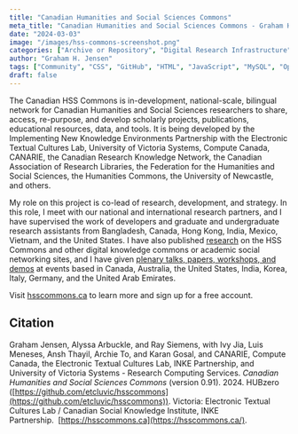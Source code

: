 ```yaml
---
title: "Canadian Humanities and Social Sciences Commons"
meta_title: "Canadian Humanities and Social Sciences Commons - Graham H. Jensen"
date: "2024-03-03"
image: "/images/hss-commons-screenshot.png"
categories: ["Archive or Repository", "Digital Research Infrastructure"]
author: "Graham H. Jensen"
tags: ["Community", "CSS", "GitHub", "HTML", "JavaScript", "MySQL", "Open access", "Open source", "PHP", "UX", "Web design", "XML"]
draft: false
---
```


The Canadian HSS Commons is in-development, national-scale, bilingual network for Canadian Humanities and Social Sciences researchers to share, access, re-purpose, and develop scholarly projects, publications, educational resources, data, and tools. It is being developed by the Implementing New Knowledge Environments Partnership with the Electronic Textual Cultures Lab, University of Victoria Systems, Compute Canada, CANARIE, the Canadian Research Knowledge Network, the Canadian Association of Research Libraries, the Federation for the Humanities and Social Sciences, the Humanities Commons, the University of Newcastle, and others.

My role on this project is co-lead of research, development, and strategy. In this role, I meet with our national and international research partners, and I have supervised the work of developers and graduate and undergraduate research assistants from Bangladesh, Canada, Hong Kong, India, Mexico, Vietnam, and the United States. I have also published [research](/research/) on the HSS Commons and other digital knowledge commons or academic social networking sites, and I have given [plenary talks, papers, workshops, and demos](/research/) at events based in Canada, Australia, the United States, India, Korea, Italy, Germany, and the United Arab Emirates.

Visit [hsscommons.ca](https://hsscommons.ca/) to learn more and sign up for a free account.

## Citation

Graham Jensen, Alyssa Arbuckle, and Ray Siemens, with Ivy Jia, Luis Meneses, Ansh Thayil, Archie To, and Karan Gosal, and CANARIE, Compute Canada, the Electronic Textual Cultures Lab, INKE Partnership, and University of Victoria Systems - Research Computing Services. _Canadian Humanities and Social Sciences Commons_ (version 0.91). 2024. HUBzero ([https://github.com/etcluvic/hsscommons](https://github.com/etcluvic/hsscommons)). Victoria: Electronic Textual Cultures Lab / Canadian Social Knowledge Institute, INKE Partnership.  [https://hsscommons.ca](https://hsscommons.ca/).